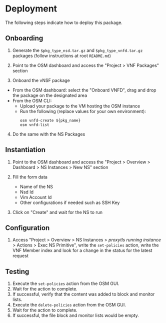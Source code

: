 # Deployment

The following steps indicate how to deploy this package.

## Onboarding

1. Generate the `$pkg_type_nsd.tar.gz` and `$pkg_type_vnfd.tar.gz` packages (follow instructions at root `README.md`)

2. Point to the OSM dashboard and access the "Project > VNF Packages" section

3. Onboard the vNSF package
  * From the OSM dashboard: select the "Onboard VNFD", drag and drop the package on the designated area
  * From the OSM CLI:
    * Upload your package to the VM hosting the OSM instance
    * Run the following (replace values for your own environment):
      ```
      osm vnfd-create ${pkg_name}
      osm vnfd-list
      ```
4. Do the same with the NS Packages

## Instantiation

1. Point to the OSM dashboard and access the "Project > Overview > Dashboard > NS Instances > New NS" section

2. Fill the form data
   * Name of the NS
   * Nsd Id
   * Vim Account Id
   * Other configurations if needed such as SSH Key

3. Click on "Create" and wait for the NS to run

## Configuration

1. Access "Project > Overview > NS Instances > *proxytls running instance* > Actions > Exec NS Primitive", write the `set-policies` action, write the VNF Member index and look for a change in the status for the latest request

## Testing

1. Execute the `set-policies` action from the OSM GUI.
2. Wait for the action to complete.
3. If successful, verify that the content was added to block and monitor lists.
4. Execute the `delete-policies` action from the OSM GUI.
5. Wait for the action to complete.
6. If successful, the file block and monitor lists would be empty.
